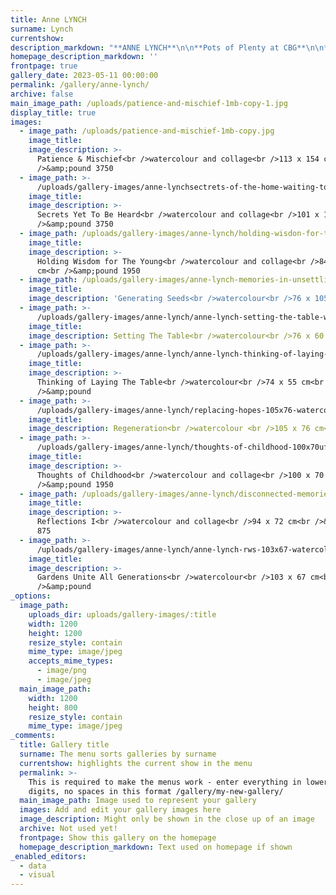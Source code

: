 ```yaml
---
title: Anne LYNCH
surname: Lynch
currentshow:
description_markdown: "**ANNE LYNCH**\n\n**Pots of Plenty at CBG**\n\n**11 May - End June 2023**\n\nFood, storytelling and myths are at the heart of Anne Lynch’s paintings.\_ Working in watercolour and occasional collage, she defies the traditional parameters of scale and content of her chosen medium. \_ Although tutored by Elizabeth Blackadder, her work is more wild than pretty, nor is she drawn to the romance of landscape. Woodlands may entice her, but as a place to hide, or to protect her.\_ Trees feature in her paintings because she enjoys the dancing silhouettes of maritime pines that spangle the Charantes Maritime coast where she has a home and studio.\_ Dividing her time between UK and France, *joie de vivre* is a phrase that comes naturally to her.\n\nFood, particularly the French rituals that surround the sharing of food, is centre stage in much of her work where women gossip as they lay the tables, and guests delight in food and company in equal measure. A Francophile of many years, AL has been inspired by medieval paintings in ecclesiastic settings of *norms alimentaires du Moyen Age,* where the women often ate without the men. Her paintings ***Secret Yet to be Heard*** and ***Patience and Mischief*** are staged in the nearby 11th Century Abbaye de Fontdouce, and are indeed infused with piquant, secret exchange and mischief.\n\nAL’s father was Jewish and her mother Irish Catholic. She says that nationality and culture cannot be separated. \_Her parents ran a 1950s hotel, and as a child, she found herself, despite the bustle of unending catering, ‘bizarrely’ lonely, running up and down long hotel corridors. One can appreciate how she is drawn to the warmth of the Gallic approach.\_ \_Her work exudes a spirit of joy and generosity yet there is a pervading sense of ‘*lost in a fairytale’* that inhabits her work.\_ She speaks of ‘windows of escape, and clarity’.\n\n‘Soul Jars’ or Vessels that house spirits have recurred in the mythology of different cultures across millenia, and ‘pots of plenty’ particularly, are part of AL’s painting language where you will find eyes peering out from within.\_ The ancient Sanskrit word for ‘pot’ means body, and has been used widely in Indian art and literature to mean woman, earth, bounty, womb and plentitude, and such is the inference in her compositions.\n\nBotanics feature strongly in her narrative with outsized sunflowers reminding us of *Jack and the Beanstalk,* beckoning to be climbed, and the glorious sunflower fields of Le Midi that turn their faces to follow the sun through the day.\_ Elizabeth Blackadder often placed her chosen subject physically on the page, building her composition around it, and AL has used that technique to construct her botanical paintings, exploring the page outwards from a central flower which she describes as a body response to composition."
homepage_description_markdown: ''
frontpage: true
gallery_date: 2023-05-11 00:00:00
permalink: /gallery/anne-lynch/
archive: false
main_image_path: /uploads/patience-and-mischief-1mb-copy-1.jpg
display_title: true
images:
  - image_path: /uploads/patience-and-mischief-1mb-copy.jpg
    image_title:
    image_description: >-
      Patience & Mischief<br />watercolour and collage<br />113 x 154 cm<br
      />&amp;pound 3750
  - image_path: >-
      /uploads/gallery-images/anne-lynchsectrets-of-the-home-waiting-to-be-heard-101x130cmjpeg-copy.jpg
    image_title:
    image_description: >-
      Secrets Yet To Be Heard<br />watercolour and collage<br />101 x 138 cm<br
      />&amp;pound 3750
  - image_path: /uploads/gallery-images/anne-lynch/holding-wisdon-for-the-young.jpg
    image_title:
    image_description: >-
      Holding Wisdom for The Young<br />watercolour and collage<br />84 x 116 
      cm<br />&amp;pound 1950
  - image_path: /uploads/gallery-images/anne-lynch-memories-in-unsettling-times.jpg
    image_title:
    image_description: 'Generating Seeds<br />watercolour<br />76 x 105 cm<br />&amp;pound 1950 '
  - image_path: >-
      /uploads/gallery-images/anne-lynch/anne-lynch-setting-the-table-watercolour-59x42-se22-copy.jpg
    image_title:
    image_description: Setting The Table<br />watercolour<br />76 x 60 cm<br />&amp;pound 875
  - image_path: >-
      /uploads/gallery-images/anne-lynch/anne-lynch-thinking-of-laying-the-table-watercolour-74x55cmimg-3470.jpg
    image_title:
    image_description: >-
      Thinking of Laying The Table<br />watercolour<br />74 x 55 cm<br
      />&amp;pound 
  - image_path: >-
      /uploads/gallery-images/anne-lynch/replacing-hopes-105x76-watercolour-collage.jpg
    image_title:
    image_description: Regeneration<br />watercolour <br />105 x 76 cm<br />&amp;pound 1950
  - image_path: >-
      /uploads/gallery-images/anne-lynch/thoughts-of-childhood-100x70uf-watercolour-copy-2.jpg
    image_title:
    image_description: >-
      Thoughts of Childhood<br />watercolour and collage<br />100 x 70 cm<br
      />&amp;pound 1950
  - image_path: /uploads/gallery-images/anne-lynch/disconnected-memories-2.jpg
    image_title:
    image_description: >-
      Reflections I<br />watercolour and collage<br />94 x 72 cm<br />&amp;pound
      875
  - image_path: >-
      /uploads/gallery-images/anne-lynch/anne-lynch-rws-103x67-watercolour-gardens-unite-all-generations-2100-copy.jpg
    image_title:
    image_description: >-
      Gardens Unite All Generations<br />watercolour<br />103 x 67 cm<br
      />&amp;pound 
_options:
  image_path:
    uploads_dir: uploads/gallery-images/:title
    width: 1200
    height: 1200
    resize_style: contain
    mime_type: image/jpeg
    accepts_mime_types:
      - image/png
      - image/jpeg
  main_image_path:
    width: 1200
    height: 800
    resize_style: contain
    mime_type: image/jpeg
_comments:
  title: Gallery title
  surname: The menu sorts galleries by surname
  currentshow: highlights the current show in the menu
  permalink: >-
    This is required to make the menus work - enter everything in lower case, no
    digits, no spaces in this format /gallery/my-new-gallery/
  main_image_path: Image used to represent your gallery
  images: Add and edit your gallery images here
  image_description: Might only be shown in the close up of an image
  archive: Not used yet!
  frontpage: Show this gallery on the homepage
  homepage_description_markdown: Text used on homepage if shown
_enabled_editors:
  - data
  - visual
---
```

